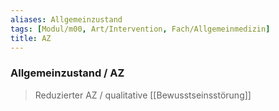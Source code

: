 ```yaml
---
aliases: Allgemeinzustand
tags: [Modul/m00, Art/Intervention, Fach/Allgemeinmedizin]
title: AZ
---
```

### Allgemeinzustand / AZ
> Reduzierter AZ / qualitative [[Bewusstseinsstörung]]